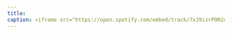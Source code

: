 ```yaml
---
title: 
caption: <iframe src="https://open.spotify.com/embed/track/7xJ9izrPOR2qyPW7N6jIjP" width="100%" height="80" frameBorder="0" allowtransparency="true" allow="encrypted-media"></iframe>
---
```

